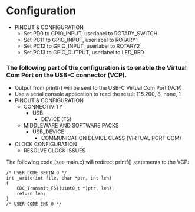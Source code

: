# Configuration

- PINOUT & CONFIGURATION
  - Set PD0 to GPIO_INPUT, userlabel to ROTARY_SWITCH
  - Set PC11 tp GPIO_INPUT, userlabel to ROTARY1
  - Set PC12 tp GPIO_INPUT, userlabel to ROTARY2
  - Set PC13 to GPIO_OUTPUT, userlabel to LED_RED

### The following part of the configuration is to enable the Virtual Com Port on the USB-C connector (VCP).

- Output from printf() will be sent to the USB-C Virtual Com Port (VCP)
- Use a serial console application to read the result 115.200, 8, none, 1
- PINOUT & CONFIGURATION
  - CONNECTIVITY
    - USB
      - DEVICE (FS)
  - MIDDLEWARE AND SOFTWARE PACKS
    - USB_DEVICE
      - COMMUNICATION DEVICE CLASS (VIRTUAL PORT COM)
- CLOCK CONFIGURATION
  - RESOLVE CLOCK ISSUES

The following code (see main.c) will redirect printf() statements to the VCP:

```
/* USER CODE BEGIN 0 */
int _write(int file, char *ptr, int len)
{
	CDC_Transmit_FS((uint8_t *)ptr, len);
	return len;
}
/* USER CODE END 0 */
```
